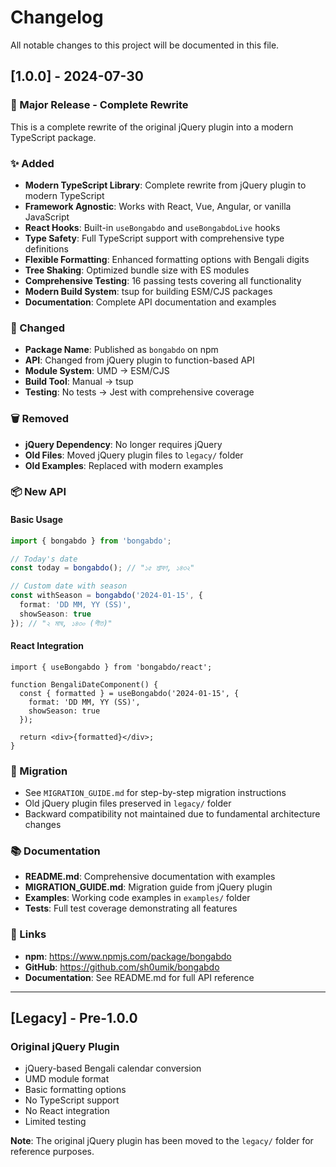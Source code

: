 # Changelog

All notable changes to this project will be documented in this file.

## [1.0.0] - 2024-07-30

### 🎉 Major Release - Complete Rewrite

This is a complete rewrite of the original jQuery plugin into a modern TypeScript package.

### ✨ Added
- **Modern TypeScript Library**: Complete rewrite from jQuery plugin to modern TypeScript
- **Framework Agnostic**: Works with React, Vue, Angular, or vanilla JavaScript
- **React Hooks**: Built-in `useBongabdo` and `useBongabdoLive` hooks
- **Type Safety**: Full TypeScript support with comprehensive type definitions
- **Flexible Formatting**: Enhanced formatting options with Bengali digits
- **Tree Shaking**: Optimized bundle size with ES modules
- **Comprehensive Testing**: 16 passing tests covering all functionality
- **Modern Build System**: tsup for building ESM/CJS packages
- **Documentation**: Complete API documentation and examples

### 🔧 Changed
- **Package Name**: Published as `bongabdo` on npm
- **API**: Changed from jQuery plugin to function-based API
- **Module System**: UMD → ESM/CJS
- **Build Tool**: Manual → tsup
- **Testing**: No tests → Jest with comprehensive coverage

### 🗑️ Removed
- **jQuery Dependency**: No longer requires jQuery
- **Old Files**: Moved jQuery plugin files to `legacy/` folder
- **Old Examples**: Replaced with modern examples

### 📦 New API

#### Basic Usage
```typescript
import { bongabdo } from 'bongabdo';

// Today's date
const today = bongabdo(); // "১৫ শ্রাবণ, ১৪৩২"

// Custom date with season
const withSeason = bongabdo('2024-01-15', {
  format: 'DD MM, YY (SS)',
  showSeason: true
}); // "২ মাঘ, ১৪৩০ (শীত)"
```

#### React Integration
```tsx
import { useBongabdo } from 'bongabdo/react';

function BengaliDateComponent() {
  const { formatted } = useBongabdo('2024-01-15', {
    format: 'DD MM, YY (SS)',
    showSeason: true
  });

  return <div>{formatted}</div>;
}
```

### 🚀 Migration
- See `MIGRATION_GUIDE.md` for step-by-step migration instructions
- Old jQuery plugin files preserved in `legacy/` folder
- Backward compatibility not maintained due to fundamental architecture changes

### 📚 Documentation
- **README.md**: Comprehensive documentation with examples
- **MIGRATION_GUIDE.md**: Migration guide from jQuery plugin
- **Examples**: Working code examples in `examples/` folder
- **Tests**: Full test coverage demonstrating all features

### 🔗 Links
- **npm**: https://www.npmjs.com/package/bongabdo
- **GitHub**: https://github.com/sh0umik/bongabdo
- **Documentation**: See README.md for full API reference

---

## [Legacy] - Pre-1.0.0

### Original jQuery Plugin
- jQuery-based Bengali calendar conversion
- UMD module format
- Basic formatting options
- No TypeScript support
- No React integration
- Limited testing

**Note**: The original jQuery plugin has been moved to the `legacy/` folder for reference purposes. 